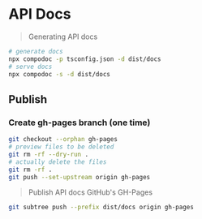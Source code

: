 # API Docs

> Generating API docs

```bash
# generate docs
npx compodoc -p tsconfig.json -d dist/docs
# serve docs
npx compodoc -s -d dist/docs
```

## Publish

### Create gh-pages branch (one time)

```bash
git checkout --orphan gh-pages
# preview files to be deleted
git rm -rf --dry-run .
# actually delete the files
git rm -rf .
git push --set-upstream origin gh-pages
```

> Publish API docs GitHub's GH-Pages

```bash
git subtree push --prefix dist/docs origin gh-pages
```
